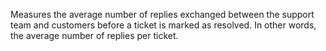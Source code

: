 Measures the average number of replies exchanged between the support team and customers before a ticket is marked as resolved. In other words, the average number of replies per ticket.
